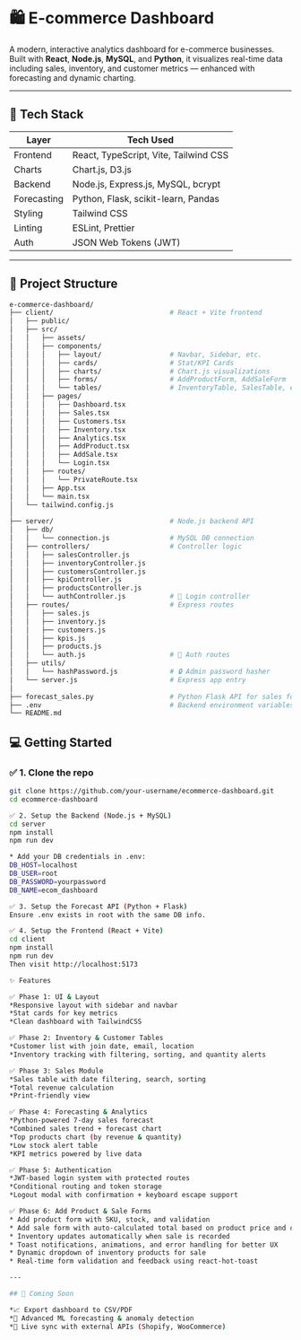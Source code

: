 # 🛍️ E-commerce Dashboard

A modern, interactive analytics dashboard for e-commerce businesses. Built with **React**, **Node.js**, **MySQL**, and **Python**, it visualizes real-time data including sales, inventory, and customer metrics — enhanced with forecasting and dynamic charting.

---

## 🚀 Tech Stack

| Layer       | Tech Used                                 |
|-------------|--------------------------------------------|
| Frontend    | React, TypeScript, Vite, Tailwind CSS      |
| Charts      | Chart.js, D3.js                            |
| Backend     | Node.js, Express.js, MySQL, bcrypt                 |
| Forecasting | Python, Flask, scikit-learn, Pandas        |
| Styling     | Tailwind CSS                               |
| Linting     | ESLint, Prettier                           |
| Auth        | JSON Web Tokens (JWT)                      |

---

## 📁 Project Structure

```bash
e-commerce-dashboard/
├── client/                             # React + Vite frontend
│   ├── public/
│   ├── src/
│   │   ├── assets/
│   │   ├── components/
│   │   │   ├── layout/                 # Navbar, Sidebar, etc.
│   │   │   ├── cards/                  # Stat/KPI Cards
│   │   │   ├── charts/                 # Chart.js visualizations
│   │   │   ├── forms/                  # AddProductForm, AddSaleForm
│   │   │   └── tables/                 # InventoryTable, SalesTable, etc.
│   │   ├── pages/
│   │   │   ├── Dashboard.tsx
│   │   │   ├── Sales.tsx
│   │   │   ├── Customers.tsx
│   │   │   ├── Inventory.tsx
│   │   │   ├── Analytics.tsx
│   │   │   ├── AddProduct.tsx
│   │   │   ├── AddSale.tsx
│   │   │   └── Login.tsx
│   │   ├── routes/
│   │   │   └── PrivateRoute.tsx
│   │   ├── App.tsx
│   │   └── main.tsx
│   └── tailwind.config.js
│
├── server/                             # Node.js backend API
│   ├── db/
│   │   └── connection.js               # MySQL DB connection
│   ├── controllers/                    # Controller logic
│   │   ├── salesController.js
│   │   ├── inventoryController.js
│   │   ├── customersController.js
│   │   ├── kpiController.js
│   │   ├── productsController.js
│   │   └── authController.js           # 🔐 Login controller
│   ├── routes/                         # Express routes
│   │   ├── sales.js
│   │   ├── inventory.js
│   │   ├── customers.js
│   │   ├── kpis.js
│   │   ├── products.js
│   │   └── auth.js                     # 🔐 Auth routes
│   ├── utils/
│   │   └── hashPassword.js             # 🔒 Admin password hasher
│   └── server.js                       # Express app entry
│
├── forecast_sales.py                   # Python Flask API for sales forecasting
├── .env                                # Backend environment variables
└── README.md
```

## 💻 Getting Started

### ✅ 1. Clone the repo

```bash
git clone https://github.com/your-username/ecommerce-dashboard.git
cd ecommerce-dashboard

✅ 2. Setup the Backend (Node.js + MySQL)
cd server
npm install
npm run dev

* Add your DB credentials in .env:
DB_HOST=localhost
DB_USER=root
DB_PASSWORD=yourpassword
DB_NAME=ecom_dashboard

✅ 3. Setup the Forecast API (Python + Flask)
Ensure .env exists in root with the same DB info.

✅ 4. Setup the Frontend (React + Vite)
cd client
npm install
npm run dev
Then visit http://localhost:5173

✨ Features

✅ Phase 1: UI & Layout
*Responsive layout with sidebar and navbar
*Stat cards for key metrics
*Clean dashboard with TailwindCSS

✅ Phase 2: Inventory & Customer Tables
*Customer list with join date, email, location
*Inventory tracking with filtering, sorting, and quantity alerts

✅ Phase 3: Sales Module
*Sales table with date filtering, search, sorting
*Total revenue calculation
*Print-friendly view

✅ Phase 4: Forecasting & Analytics
*Python-powered 7-day sales forecast
*Combined sales trend + forecast chart
*Top products chart (by revenue & quantity)
*Low stock alert table
*KPI metrics powered by live data

✅ Phase 5: Authentication
*JWT-based login system with protected routes
*Conditional routing and token storage
*Logout modal with confirmation + keyboard escape support

✅ Phase 6: Add Product & Sale Forms
* Add product form with SKU, stock, and validation
* Add sale form with auto-calculated total based on product price and quantity
* Inventory updates automatically when sale is recorded
* Toast notifications, animations, and error handling for better UX
* Dynamic dropdown of inventory products for sale
* Real-time form validation and feedback using react-hot-toast

---

## 🧠 Coming Soon

*📈 Export dashboard to CSV/PDF
*🤖 Advanced ML forecasting & anomaly detection
*🔄 Live sync with external APIs (Shopify, WooCommerce)

